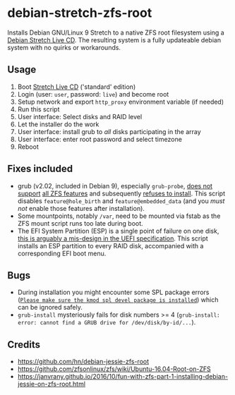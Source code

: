 # debian-stretch-zfs-root
Installs Debian GNU/Linux 9 Stretch to a native ZFS root filesystem using a [Debian Stretch Live CD](https://www.debian.org/CD/live/). The resulting system is a fully updateable debian system with no quirks or workarounds.

## Usage

1. Boot [Stretch Live CD](https://www.debian.org/CD/live/) ('standard' edition)
1. Login (user: `user`, password: `live`) and become root
1. Setup network and export `http_proxy` environment variable (if needed)
1. Run this script
1. User interface: Select disks and RAID level
1. Let the installer do the work
1. User interface: install grub to *all* disks participating in the array
1. User interface: enter root password and select timezone
1. Reboot

## Fixes included

* grub (v2.02, included in Debian 9), especially `grub-probe`, [does not support](https://github.com/zfsonlinux/grub/issues/19) [all ZFS features](http://savannah.gnu.org/bugs/?42861) and subsequently [refuses to install](https://bugs.launchpad.net/ubuntu/+source/grub2/+bug/1451476). This script disables `feature@hole_birth` and `feature@embedded_data` (and you _must_ _not_ enable those features after installation).
* Some mountpoints, notably `/var`, need to be mounted via fstab as the ZFS mount script runs too late during boot.
* The EFI System Partition (ESP) is a single point of failure on one disk, [this is arguably a mis-design in the UEFI specification](https://wiki.debian.org/UEFI#RAID_for_the_EFI_System_Partition). This script installs an ESP partition to every RAID disk, accompanied with a corresponding EFI boot menu.

## Bugs

* During installation you might encounter some SPL package errors ([`Please make sure the kmod spl devel package is installed`](https://github.com/hn/debian-stretch-zfs-root/issues/2)) which can be ignored safely.
* `grub-install` mysteriously fails for disk numbers >= 4 (`grub-install: error: cannot find a GRUB drive for /dev/disk/by-id/...`).

## Credits

* https://github.com/hn/debian-jessie-zfs-root
* https://github.com/zfsonlinux/zfs/wiki/Ubuntu-16.04-Root-on-ZFS
* https://janvrany.github.io/2016/10/fun-with-zfs-part-1-installing-debian-jessie-on-zfs-root.html

